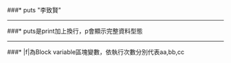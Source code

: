 ###*	puts "李致賢"
***
###*	puts是print加上換行，p會顯示完整資料型態
***
###*	|f|為Block variable區塊變數，依執行次數分別代表aa,bb,cc